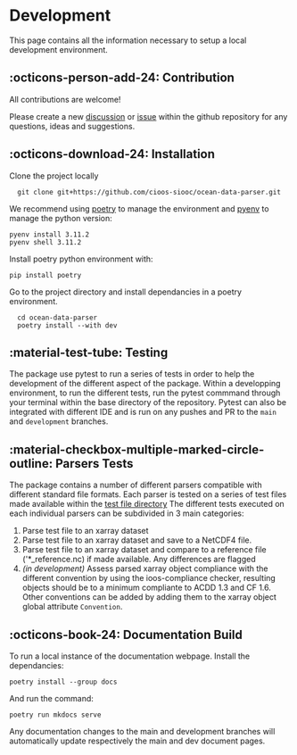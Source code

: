 # Development

This page contains all the information necessary to setup a local development environment.

## :octicons-person-add-24: Contribution

All contributions are welcome!

Please create a new [discussion](https://github.com/cioos-siooc/ocean-data-parser/discussions)
or [issue](https://github.com/cioos-siooc/ocean-data-parser/issues) within the
github repository for any questions, ideas and suggestions.

## :octicons-download-24: Installation

Clone the project locally

```console
  git clone git+https://github.com/cioos-siooc/ocean-data-parser.git
```

We recommend using [poetry](https://python-poetry.org/) to manage the environment and [pyenv](https://github.com/pyenv/pyenv) to manage the python version:

```console
pyenv install 3.11.2
pyenv shell 3.11.2
```

Install poetry python environment with:

```console
pip install poetry
```

Go to the project directory and install dependancies in a poetry environment.

```console
  cd ocean-data-parser
  poetry install --with dev
```

## :material-test-tube: Testing

The package use pytest to run a series of tests in order to help the development of the different aspect of the package. Within a developping environment, to run the different tests, run the pytest commmand through your terminal within the base directory of the repository. Pytest can also be integrated with different IDE and is run on any pushes and PR to the `main` and `development` branches.

## :material-checkbox-multiple-marked-circle-outline: Parsers Tests

The package contains a number of different parsers compatible with different standard file formats. Each parser is tested on a series of test files made available within the [test file directory](https://github.com/cioos-siooc/ocean-data-parser/blob/main/tests/parsers_test_files) The different tests executed on each individual parsers can be subdivided in 3 main categories:

1. Parse test file to an xarray dataset
2. Parse test file to an xarray dataset and save to a NetCDF4 file.
3. Parse test file to an xarray dataset and compare to a reference file ('*_reference.nc) if made available. Any differences are flagged
4. *(in development)* Assess parsed xarray object compliance with the different convention by using the ioos-compliance checker, resulting objects should be to a minimum compliante to ACDD 1.3 and CF 1.6. Other conventions can be added by adding them to the xarray object global attribute `Convention`.

## :octicons-book-24: Documentation Build

To run a local instance of the documentation webpage. Install the dependancies:

```console
poetry install --group docs
```

And run the command:

```console
poetry run mkdocs serve
```

Any documentation changes to the main and development branches will automatically update respectively the main and dev document pages.
